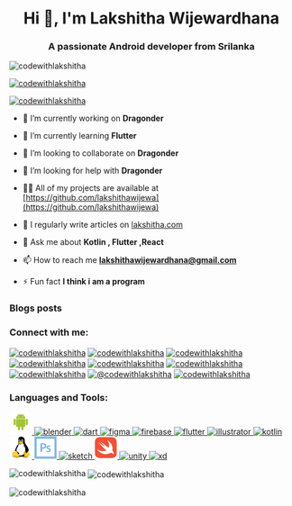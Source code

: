 <h1 align="center">Hi 👋, I'm Lakshitha Wijewardhana</h1>
<h3 align="center">A passionate Android developer from Srilanka</h3>

<p align="left"> <img src="https://komarev.com/ghpvc/?username=codewithlakshitha&label=Profile%20views&color=0e75b6&style=flat" alt="codewithlakshitha" /> </p>

<p align="left"> <a href="https://github.com/ryo-ma/github-profile-trophy"><img src="https://github-profile-trophy.vercel.app/?username=codewithlakshitha" alt="codewithlakshitha" /></a> </p>

<p align="left"> <a href="https://twitter.com/codewithlakshitha" target="blank"><img src="https://img.shields.io/twitter/follow/codewithlakshitha?logo=twitter&style=for-the-badge" alt="codewithlakshitha" /></a> </p>

- 🔭 I’m currently working on **Dragonder**

- 🌱 I’m currently learning **Flutter**

- 👯 I’m looking to collaborate on **Dragonder**

- 🤝 I’m looking for help with **Dragonder**

- 👨‍💻 All of my projects are available at [https://github.com/lakshithawijewa](https://github.com/lakshithawijewa)

- 📝 I regularly write articles on [lakshitha.com](lakshitha.com)

- 💬 Ask me about **Kotlin , Flutter ,React**

- 📫 How to reach me **lakshithawijewardhana@gmail.com**

- ⚡ Fun fact **I think i am a program**

### Blogs posts
<!-- BLOG-POST-LIST:START -->
<!-- BLOG-POST-LIST:END -->

<h3 align="left">Connect with me:</h3>
<p align="left">
<a href="https://codepen.io/codewithlakshitha" target="blank"><img align="center" src="https://raw.githubusercontent.com/rahuldkjain/github-profile-readme-generator/master/src/images/icons/Social/codepen.svg" alt="codewithlakshitha" height="30" width="40" /></a>
<a href="https://twitter.com/codewithlakshitha" target="blank"><img align="center" src="https://raw.githubusercontent.com/rahuldkjain/github-profile-readme-generator/master/src/images/icons/Social/twitter.svg" alt="codewithlakshitha" height="30" width="40" /></a>
<a href="https://linkedin.com/in/codewithlakshitha" target="blank"><img align="center" src="https://raw.githubusercontent.com/rahuldkjain/github-profile-readme-generator/master/src/images/icons/Social/linked-in-alt.svg" alt="codewithlakshitha" height="30" width="40" /></a>
<a href="https://stackoverflow.com/users/codewithlakshitha" target="blank"><img align="center" src="https://raw.githubusercontent.com/rahuldkjain/github-profile-readme-generator/master/src/images/icons/Social/stack-overflow.svg" alt="codewithlakshitha" height="30" width="40" /></a>
<a href="https://codesandbox.com/codewithlakshitha" target="blank"><img align="center" src="https://raw.githubusercontent.com/rahuldkjain/github-profile-readme-generator/master/src/images/icons/Social/codesandbox.svg" alt="codewithlakshitha" height="30" width="40" /></a>
<a href="https://fb.com/codewithlakshitha" target="blank"><img align="center" src="https://raw.githubusercontent.com/rahuldkjain/github-profile-readme-generator/master/src/images/icons/Social/facebook.svg" alt="codewithlakshitha" height="30" width="40" /></a>
<a href="https://instagram.com/codewithlakshitha" target="blank"><img align="center" src="https://raw.githubusercontent.com/rahuldkjain/github-profile-readme-generator/master/src/images/icons/Social/instagram.svg" alt="codewithlakshitha" height="30" width="40" /></a>
<a href="https://medium.com/@codewithlakshitha" target="blank"><img align="center" src="https://raw.githubusercontent.com/rahuldkjain/github-profile-readme-generator/master/src/images/icons/Social/medium.svg" alt="@codewithlakshitha" height="30" width="40" /></a>
<a href="https://www.youtube.com/c/codewithlakshitha" target="blank"><img align="center" src="https://raw.githubusercontent.com/rahuldkjain/github-profile-readme-generator/master/src/images/icons/Social/youtube.svg" alt="codewithlakshitha" height="30" width="40" /></a>
</p>

<h3 align="left">Languages and Tools:</h3>
<p align="left"> <a href="https://developer.android.com" target="_blank" rel="noreferrer"> <img src="https://raw.githubusercontent.com/devicons/devicon/master/icons/android/android-original-wordmark.svg" alt="android" width="40" height="40"/> </a> <a href="https://www.blender.org/" target="_blank" rel="noreferrer"> <img src="https://download.blender.org/branding/community/blender_community_badge_white.svg" alt="blender" width="40" height="40"/> </a> <a href="https://dart.dev" target="_blank" rel="noreferrer"> <img src="https://www.vectorlogo.zone/logos/dartlang/dartlang-icon.svg" alt="dart" width="40" height="40"/> </a> <a href="https://www.figma.com/" target="_blank" rel="noreferrer"> <img src="https://www.vectorlogo.zone/logos/figma/figma-icon.svg" alt="figma" width="40" height="40"/> </a> <a href="https://firebase.google.com/" target="_blank" rel="noreferrer"> <img src="https://www.vectorlogo.zone/logos/firebase/firebase-icon.svg" alt="firebase" width="40" height="40"/> </a> <a href="https://flutter.dev" target="_blank" rel="noreferrer"> <img src="https://www.vectorlogo.zone/logos/flutterio/flutterio-icon.svg" alt="flutter" width="40" height="40"/> </a> <a href="https://www.adobe.com/in/products/illustrator.html" target="_blank" rel="noreferrer"> <img src="https://www.vectorlogo.zone/logos/adobe_illustrator/adobe_illustrator-icon.svg" alt="illustrator" width="40" height="40"/> </a> <a href="https://kotlinlang.org" target="_blank" rel="noreferrer"> <img src="https://www.vectorlogo.zone/logos/kotlinlang/kotlinlang-icon.svg" alt="kotlin" width="40" height="40"/> </a> <a href="https://www.linux.org/" target="_blank" rel="noreferrer"> <img src="https://raw.githubusercontent.com/devicons/devicon/master/icons/linux/linux-original.svg" alt="linux" width="40" height="40"/> </a> <a href="https://www.photoshop.com/en" target="_blank" rel="noreferrer"> <img src="https://raw.githubusercontent.com/devicons/devicon/master/icons/photoshop/photoshop-line.svg" alt="photoshop" width="40" height="40"/> </a> <a href="https://www.sketch.com/" target="_blank" rel="noreferrer"> <img src="https://www.vectorlogo.zone/logos/sketchapp/sketchapp-icon.svg" alt="sketch" width="40" height="40"/> </a> <a href="https://developer.apple.com/swift/" target="_blank" rel="noreferrer"> <img src="https://raw.githubusercontent.com/devicons/devicon/master/icons/swift/swift-original.svg" alt="swift" width="40" height="40"/> </a> <a href="https://unity.com/" target="_blank" rel="noreferrer"> <img src="https://www.vectorlogo.zone/logos/unity3d/unity3d-icon.svg" alt="unity" width="40" height="40"/> </a> <a href="https://www.adobe.com/products/xd.html" target="_blank" rel="noreferrer"> <img src="https://cdn.worldvectorlogo.com/logos/adobe-xd.svg" alt="xd" width="40" height="40"/> </a> </p>

<p><img align="left" src="https://github-readme-stats.vercel.app/api/top-langs?username=codewithlakshitha&show_icons=true&locale=en&layout=compact" alt="codewithlakshitha" /></p>

<p>&nbsp;<img align="center" src="https://github-readme-stats.vercel.app/api?username=codewithlakshitha&show_icons=true&locale=en" alt="codewithlakshitha" /></p>

<p><img align="center" src="https://github-readme-streak-stats.herokuapp.com/?user=codewithlakshitha&" alt="codewithlakshitha" /></p>

